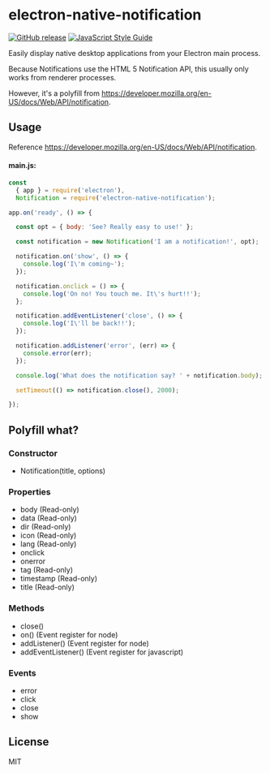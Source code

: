 # electron-native-notification

[![GitHub release](https://img.shields.io/github/release/ALiangLiang/electron-native-notification.svg)](https://github.com/ALiangLiang/electron-native-notification/releases/latest "最新版本")
[![JavaScript Style Guide](https://img.shields.io/badge/code%20style-ES6-brightgreen.svg)](https://github.com/elierotenberg/coding-styles/blob/master/es6.md)

Easily display native desktop applications from your Electron main process.

Because Notifications use the HTML 5 Notification API, this usually only works
from renderer processes.

However, it's a polyfill from https://developer.mozilla.org/en-US/docs/Web/API/notification.

## Usage

Reference https://developer.mozilla.org/en-US/docs/Web/API/notification.

#### main.js:

```javascript
const
  { app } = require('electron'),
  Notification = require('electron-native-notification');

app.on('ready', () => {

  const opt = { body: 'See? Really easy to use!' };

  const notification = new Notification('I am a notification!', opt);

  notification.on('show', () => {
    console.log('I\'m coming~');
  });

  notification.onclick = () => {
    console.log('On no! You touch me. It\'s hurt!!');
  };

  notification.addEventListener('close', () => {
    console.log('I\'ll be back!!');
  });

  notification.addListener('error', (err) => {
    console.error(err);
  });

  console.log('What does the notification say? ' + notification.body);

  setTimeout(() => notification.close(), 2000);

});
```

## Polyfill what?

### Constructor
 - Notification(title, options)

### Properties
 - body (Read-only)
 - data (Read-only)
 - dir (Read-only)
 - icon (Read-only)
 - lang (Read-only)
 - onclick
 - onerror
 - tag (Read-only)
 - timestamp (Read-only)
 - title (Read-only)

### Methods
 - close()
 - on() (Event register for node)
 - addListener() (Event register for node)
 - addEventListener() (Event register for javascript)

### Events
 - error
 - click
 - close
 - show

## License
MIT
